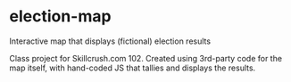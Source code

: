 # election-map
Interactive map that displays (fictional) election results

Class project for Skillcrush.com 102.  Created using 3rd-party code for the map itself, with hand-coded JS that tallies and displays the results.
